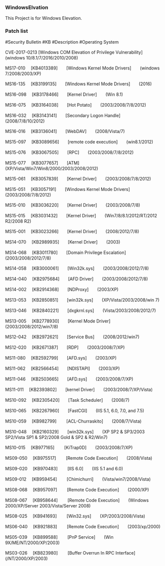 ### WindowsElvation
This Project is for Windows Elevation.

### Patch list

#Security Bulletin #KB #Description #Operating System

CVE-2017-0213 [Windows COM Elevation of Privilege Vulnerability]　　(windows 10/8.1/7/2016/2010/2008)

MS17-010 　[KB4013389]　　[Windows Kernel Mode Drivers]　　(windows 7/2008/2003/XP)

MS16-135 　[KB3199135]　　[Windows Kernel Mode Drivers]　　(2016)

MS16-098 　[KB3178466]　　[Kernel Driver]　　(Win 8.1)

MS16-075 　[KB3164038]　　[Hot Potato]　　(2003/2008/7/8/2012)

MS16-032 　[KB3143141]　　[Secondary Logon Handle]　　(2008/7/8/10/2012)

MS16-016 　[KB3136041]　　[WebDAV]　　(2008/Vista/7)

MS15-097 　[KB3089656]　　[remote code execution]　　(win8.1/2012)

MS15-076 　[KB3067505]　　[RPC]　　(2003/2008/7/8/2012)

MS15-077 　[KB3077657]　　[ATM]　　(XP/Vista/Win7/Win8/2000/2003/2008/2012)

MS15-061 　[KB3057839]　　[Kernel Driver]　　(2003/2008/7/8/2012)

MS15-051 　[KB3057191]　　[Windows Kernel Mode Drivers]　　(2003/2008/7/8/2012)

MS15-010 　[KB3036220]　　[Kernel Driver]　　(2003/2008/7/8)

MS15-015 　[KB3031432]　　[Kernel Driver]　　(Win7/8/8.1/2012/RT/2012 R2/2008 R2)

MS15-001 　[KB3023266]　　[Kernel Driver]　　(2008/2012/7/8)

MS14-070 　[KB2989935]　　[Kernel Driver]　　(2003)

MS14-068 　[KB3011780]　　[Domain Privilege Escalation]　　(2003/2008/2012/7/8)

MS14-058 　[KB3000061]　　[Win32k.sys]　　(2003/2008/2012/7/8)

MS14-040 　[KB2975684]　　[AFD Driver]　　(2003/2008/2012/7/8)

MS14-002 　[KB2914368]　　[NDProxy]　　(2003/XP)

MS13-053 　[KB2850851]　　[win32k.sys]　　(XP/Vista/2003/2008/win 7)

MS13-046 　[KB2840221]　　[dxgkrnl.sys]　　(Vista/2003/2008/2012/7)

MS13-005 　[KB2778930]　　[Kernel Mode Driver]　　(2003/2008/2012/win7/8)

MS12-042 　[KB2972621]　　[Service Bus]　　(2008/2012/win7)

MS12-020 　[KB2671387]　　[RDP]　　(2003/2008/7/XP)

MS11-080 　[KB2592799]　　[AFD.sys]　　(2003/XP)

MS11-062 　[KB2566454]　　[NDISTAPI]　　(2003/XP)

MS11-046 　[KB2503665]　　[AFD.sys]　　(2003/2008/7/XP)

MS11-011 　[KB2393802]　　[kernel Driver]　　(2003/2008/7/XP/Vista)

MS10-092 　[KB2305420]　　[Task Scheduler]　　(2008/7)

MS10-065 　[KB2267960]　　[FastCGI]　　(IIS 5.1, 6.0, 7.0, and 7.5)

MS10-059 　[KB982799]　　 [ACL-Churraskito]　　(2008/7/Vista)

MS10-048 　[KB2160329]　　[win32k.sys]　　(XP SP2 & SP3/2003 SP2/Vista SP1 & SP2/2008 Gold & SP2 & R2/Win7)

MS10-015 　[KB977165]　　 [KiTrap0D]　　(2003/2008/7/XP)

MS09-050 　[KB975517]　　 [Remote Code Execution]　　(2008/Vista)

MS09-020 　[KB970483]　　 [IIS 6.0]　　(IIS 5.1 and 6.0)

MS09-012 　[KB959454]　　 [Chimichurri]　　(Vista/win7/2008/Vista)

MS08-068 　[KB957097]　　 [Remote Code Execution]　　(2000/XP)

MS08-067 　[KB958644]　　 [Remote Code Execution]　　(Windows 2000/XP/Server 2003/Vista/Server 2008)

MS08-025 　[KB941693]　　 [Win32.sys]　　(XP/2003/2008/Vista)

MS06-040 　[KB921883]　　 [Remote Code Execution]　　(2003/xp/2000)

MS05-039 　[KB899588]　　 [PnP Service]　　(Win 9X/ME/NT/2000/XP/2003)

MS03-026 　[KB823980]　　 [Buffer Overrun In RPC Interface]　　(/NT/2000/XP/2003)
